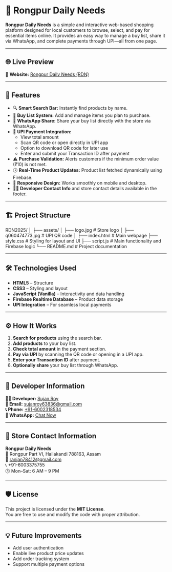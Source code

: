 # 🛒 Rongpur Daily Needs

**Rongpur Daily Needs** is a simple and interactive web-based shopping platform designed for local customers to browse, select, and pay for essential items online. It provides an easy way to manage a buy list, share it via WhatsApp, and complete payments through UPI—all from one page.

---

## 🌐 Live Preview

🔗 **Website:** [Rongpur Daily Needs (RDN)](https://rdn2015.netlify.app/)

---

## 🧩 Features

- 🔍 **Smart Search Bar:** Instantly find products by name.  
- 🧾 **Buy List System:** Add and manage items you plan to purchase.  
- 💬 **WhatsApp Share:** Share your buy list directly with the store via WhatsApp.  
- 💸 **UPI Payment Integration:**  
  - View total amount  
  - Scan QR code or open directly in UPI app  
  - Option to download QR code for later use  
  - Enter and submit your Transaction ID after payment  
- ⚠️ **Purchase Validation:** Alerts customers if the minimum order value (₹10) is not met.  
- 🕓 **Real-Time Product Updates:** Product list fetched dynamically using Firebase.  
- 📱 **Responsive Design:** Works smoothly on mobile and desktop.  
- 👨‍💻 **Developer Contact Info** and store contact details available in the footer.  

---

## 🏗️ Project Structure

RDN2025/
  │
  ├── assets/ 
  │   ├── logo.jpg                # Store logo 
  │   ├── q060474773.jpg          # UPI QR code 
  │ 
  ├── index.html                  # Main webpage 
  ├── style.css                   # Styling for layout and UI
  ├── script.js                   # Main functionality and Firebase logic
  └── README.md                   # Project documentation

---

## 🛠️ Technologies Used

- **HTML5** – Structure  
- **CSS3** – Styling and layout  
- **JavaScript (Vanilla)** – Interactivity and data handling  
- **Firebase Realtime Database** – Product data storage  
- **UPI Integration** – For seamless local payments  

---

## ⚙️ How It Works

1. **Search for products** using the search bar.  
2. **Add products** to your buy list.  
3. **Check total amount** in the payment section.  
4. **Pay via UPI** by scanning the QR code or opening in a UPI app.  
5. **Enter your Transaction ID** after payment.  
6. **Optionally share** your buy list through WhatsApp.  

---

## 📩 Developer Information

**👨‍💻 Developer:** [Sujan Roy](https://www.facebook.com/sujanroy0411)  
**📧 Email:** [sujanroy63836@gmail.com](mailto:sujanroy63836@gmail.com)  
**📞 Phone:** [+91-6002318534](tel:+916002318534)  
**💬 WhatsApp:** [Chat Now](https://wa.me/916002318534)

---

## 📍 Store Contact Information

**Rongpur Daily Needs**  
📍 Rongpur Part VI, Hailakandi 788163, Assam  
📧 [ranjan78412@gmail.com](mailto:ranjan78412@gmail.com)  
📞 +91-6003375755  
🕒 Mon–Sat: 6 AM – 9 PM  

---

## 🛡️ License

This project is licensed under the **MIT License**.  
You are free to use and modify the code with proper attribution.

---

## 💡 Future Improvements

- Add user authentication  
- Enable live product price updates  
- Add order tracking system  
- Support multiple payment options
